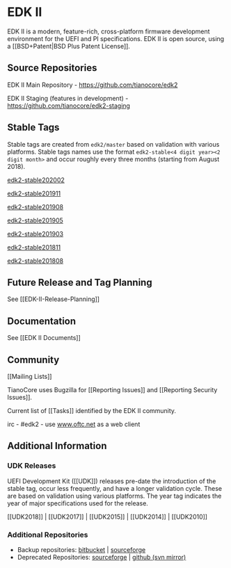 # EDK II

EDK II is a modern, feature-rich, cross-platform firmware development environment for the UEFI and PI specifications. EDK II is open source, using a [[BSD+Patent|BSD Plus Patent License]].

## Source Repositories

EDK II Main Repository - <https://github.com/tianocore/edk2>

EDK II Staging (features in development) - <https://github.com/tianocore/edk2-staging>

## Stable Tags

Stable tags are created from `edk2/master` based on validation with various platforms. Stable tags names use
the format `edk2-stable<4 digit year><2 digit month>` and occur roughly every three months (starting from August 2018).

[edk2-stable202002](https://github.com/tianocore/edk2/releases/tag/edk2-stable202002)

[edk2-stable201911](https://github.com/tianocore/edk2/releases/tag/edk2-stable201911)

[edk2-stable201908](https://github.com/tianocore/edk2/releases/tag/edk2-stable201908)

[edk2-stable201905](https://github.com/tianocore/edk2/releases/tag/edk2-stable201905)

[edk2-stable201903](https://github.com/tianocore/edk2/releases/tag/edk2-stable201903)

[edk2-stable201811](https://github.com/tianocore/edk2/releases/tag/edk2-stable201811)

[edk2-stable201808](https://github.com/tianocore/edk2/releases/tag/edk2-stable201808)

## Future Release and Tag Planning

See [[EDK-II-Release-Planning]]

## Documentation

See [[EDK II Documents]]

## Community

[[Mailing Lists]]

TianoCore uses Bugzilla for [[Reporting Issues]] and [[Reporting Security Issues]].

Current list of [[Tasks]] identified by the EDK II community.

irc - #edk2 - use www.oftc.net as a web client

## Additional Information

### UDK Releases

UEFI Development Kit ([[UDK]]) releases pre-date the introduction of the stable tag, occur less frequently, and have a longer validation cycle. These are based on validation using various platforms. The year tag indicates the year of major specifications used for the release.

[[UDK2018]] | [[UDK2017]] | [[UDK2015]] | [[UDK2014]] | [[UDK2010]]

### Additional Repositories

* Backup repositories: [bitbucket](https://bitbucket.org/tianocore/edk2) | [sourceforge](https://sourceforge.net/p/tianocore/edk2)
* Deprecated Repositories: [sourceforge](https://svn.code.sf.net/p/edk2/code/trunk/edk2) | [github (svn mirror)](https://github.com/tianocore/edk2/trunk)
